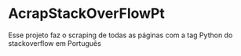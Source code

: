 # AcrapStackOverFlowPt
Esse projeto faz o scraping de todas as páginas com a tag Python do stackoverflow em Português
